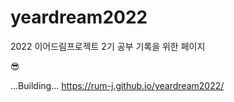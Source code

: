 # yeardream2022
2022 이어드림프로젝트 2기 공부 기록을 위한 페이지

😎

...Building...
https://rum-j.github.io/yeardream2022/
